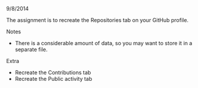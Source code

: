 9/8/2014

The assignment is to recreate the Repositories tab on your GitHub profile.

Notes

* There is a considerable amount of data, so you may want to store it in a separate file.

Extra

* Recreate the Contributions tab
* Recreate the Public activity tab
